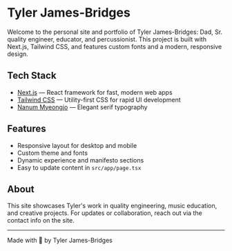 # Tyler James-Bridges

Welcome to the personal site and portfolio of Tyler James-Bridges: Dad, Sr. quality engineer, educator, and percussionist. This project is built with Next.js, Tailwind CSS, and features custom fonts and a modern, responsive design.


## Tech Stack

- [Next.js](https://nextjs.org) — React framework for fast, modern web apps
- [Tailwind CSS](https://tailwindcss.com) — Utility-first CSS for rapid UI development
- [Nanum Myeongjo](https://fonts.google.com/specimen/Nanum+Myeongjo) — Elegant serif typography

## Features

- Responsive layout for desktop and mobile
- Custom theme and fonts
- Dynamic experience and manifesto sections
- Easy to update content in `src/app/page.tsx`

## About

This site showcases Tyler's work in quality engineering, music education, and creative projects. For updates or collaboration, reach out via the contact info on the site.

---

Made with 💚 by Tyler James-Bridges
